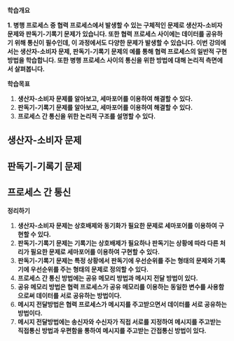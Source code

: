 **학습개요**

**1. 병행 프로세스 중 협력 프로세스에서 발생할 수 있는 구체적인 문제로 생산자-소비자 문제와 판독기-기록기 문제가 있습니다. 또한 협력 프로세스 사이에는 데이터를 공유하기 위해 통신이 필수인데, 이 과정에서도 다양한 문제가 발생할 수 있습니다. 이번 강의에서는 생산자-소비자 문제, 판독기-기록기 문제의 예를 통해 협력 프로세스의 일반적 구현방법을 학습합니다. 또한 병행 프로세스 사이의 통신을 위한 방법에 대해 논리적 측면에서 살펴봅니다.**

**학습목표**

1. **생산자-소비자 문제를 알아보고, 세마포어를 이용하여 해결할 수 있다.**
2. **판독기-기록기 문제를 알아보고, 세마포어를 이용하여 해결할 수 있다.**
3. **프로세스 간 통신을 위한 논리적 구조를 설명할 수 있다.**

## 생산자-소비자 문제

## 판독기-기록기 문제

## 프로세스 간 통신

**정리하기**

1. **생산자-소비자 문제는 상호배제와 동기화가 필요한 문제로 세마포어를 이용하여 구현할 수 있다.**
2. **판독기-기록기 문제는 기록기는 상호배제가 필요하나 판독기는 상황에 따라 다른 처리가 필요한 문제로 세마포어를 이용하여 구현할 수 있다.**
3.  **판독기-기록기 문제는 특정 상황에서 판독기에 우선순위를 주는 형태의 문제와 기록기에 우선순위를 주는 형태의 문제로 정의할 수 있다.**
4.  **프로세스 간 통신 방법에는 공유 메모리 방법과 메시지 전달 방법이 있다.**
5. **공유 메모리 방법은 협력 프로세스가 공유 메모리를 이용하는 동일한 변수를 사용함으로써 데이터를 서로 공유하는 방법이다.**
6. **메시지 전달방법은 협력 프로세스가 메시지를 주고받으면서 데이터를 서로 공유하는 방법이다.**
7. **메시지 전달방법에는 송신자와 수신자가 직접 서로를 지정하여 메시지를 주고받는 직접통신 방법과 우편함을 통하여 메시지를 주고받는 간접통신 방법이 있다.**
